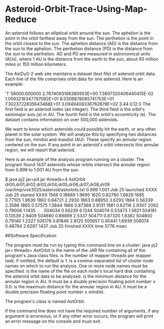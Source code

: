 # Asteroid-Orbit-Trace-Using-Map-Reduce


An asteroid follows an elliptical orbit around the sun. The aphelion is the point in the orbit farthest away from the sun. The perihelion is the point in the orbit closest to the sun. The aphelion distance (AD) is the distance from the sun to the aphelion. The perihelion distance (PD) is the distance from the sun to the perihelion. AD and PD are measured in astronomical units (AUs), where 1 AU is the distance from the earth to the sun, about 93 million miles or 150 million kilometers.

The AstDyS-2 web site maintains a dataset (text file) of asteroid orbit data. Each line of the file comprises orbit data for one asteroid. Here is an example:

'1'            58000.000000   2.7674093196380953E+00   7.5607320406440415E-02   1.0593216347797092E+01   8.0308878085741753E+01   7.3023722835643468E+01   3.0949408336762878E+02  3.44  0.12  0
The first field is an asteroid index (an integer). The third field is the orbit's semimajor axis (a) in AU. The fourth field is the orbit's eccentricity (e). The dataset contains information on over 500,000 asteroids.

We want to know which asteroids could possibly hit the earth, or any other planet in the solar system. We will analyze this by specifying two distances from the sun, mindist and maxdist (AU). These specify an annular region centered on the sun. If any point in an asteroid's orbit intersects this annular region, we will report that asteroid.



Here is an example of the analysis program running on a cluster. The program found 1437 asteroids whose orbits intersect the annular region from 0.999 to 1.001 AU from the sun.

$ java pj2 jar=p4.jar threads=4 AstOrbit dr00,dr01,dr02,dr03,dr04,dr05,dr06,dr07,dr08,dr09 /var/tmp/vvk3025/asteroid/astorbits.txt 0.999 1.001
Job 25 launched XXXX
Job 25 started XXXX
1566	0.18669	1.9695
1620	0.82760	1.6629
1685	0.77105	1.9639
1862	0.64721	2.2930
1863	0.88950	3.6293
1864	0.56339	2.3586
1865	0.57575	1.5844
1866	0.87368	2.9131
1981	0.62116	2.9307
2062	0.79006	1.1435
. . .
504034	0.56236	6.1244
504074	0.53473	1.5621
504181	0.13539	2.9409
504680	0.88889	2.5337
504711	0.87320	1.8382
504800	0.79140	1.2327
505178	0.81846	2.8125
505657	0.90441	1.6939
506074	0.48764	2.6287
1437
Job 25 finished XXXX time 5776 msec


##Software Specification

The program must be run by typing this command line on a cluster:
java pj2 jar=<jar> threads=<NT> AstOrbit <nodes> <file> <mindist> <maxdist>
	<jar> is the name of the JAR file containing all of the program's Java class files.
	<NT> is the number of mapper threads per mapper task; if omitted, the default is 1.
	<nodes> is a comma-separated list of cluster node names on which to run the analysis. One or more node names must be specified.
	<file> is the name of the file on each node's local hard disk containing the asteroid orbit data to be analyzed.
	<mindist> is the minimum distance for the annular region in AU. It must be a double precision floating point number ≥ 0.0.
	<maxdist> is the maximum distance for the annular region in AU. It must be a double precision floating point number ≥ mindist.

The program's class is named AstOrbit.

If the command line does not have the required number of arguments, if any argument is erroneous, or if any other error occurs, the program will print an error message on the console and must exit.


